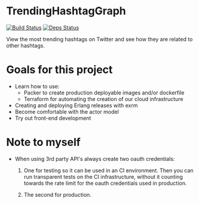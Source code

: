 # TrendingHashtagGraph
[![Build Status](https://travis-ci.org/robinsjdotcom/TrendingHashtagGraph.svg?branch=master)](https://travis-ci.org/robinsjdotcom/TrendingHashtagGraph)
[![Deps Status](https://beta.hexfaktor.org/badge/all/github/robinsjdotcom/TrendingHashtagGraph.svg)](https://beta.hexfaktor.org/github/robinsjdotcom/TrendingHashtagGraph)

View the most trending hashtags on Twitter and see how they are related to other hashtags.

# Goals for this project

- Learn how to use:
  - Packer to create production deployable images and/or dockerfile
  - Terraform for automating the creation of our cloud infrastructure
- Creating and deploying Erlang releases with exrm
- Become comfortable with the actor model
- Try out front-end development


# Note to myself

- When using 3rd party API's always create two oauth credentials:
 
  1. One for testing so it can be used in an CI environment. Then you can run transparent tests on the CI infrastructure, without it counting towards the rate limit for the oauth credentials used in production.

  2. The second for production.
